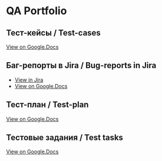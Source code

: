 # QA Portfolio

## Тест-кейсы / Test-cases
[View on Google.Docs](https://docs.google.com/spreadsheets/d/1LzSVAFHyNN2jslVC6vzf6cGlacA2f5UvvTeIlUHVXkA/edit)

## Баг-репорты в Jira / Bug-reports in Jira
* [View in Jira](https://qa-vanbai.atlassian.net/jira/software/c/projects/QC/boards/1?atlOrigin=eyJpIjoiNDBlNTM0NTA2YTBhNDA1MjgxYjllOTMwYjE2YjEzNzMiLCJwIjoiaiJ9)
* [View on Google.Docs]()

## Тест-план / Test-plan
[View on Google.Docs](https://docs.google.com/document/d/1YAfWKDPOT57IOjsAyvedqjSp7BqSEbEc/edit?usp=sharing&ouid=115763484340960814060&rtpof=true&sd=true)
## Тестовые задания / Test tasks
[View on Google.Docs]()